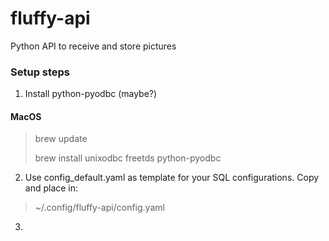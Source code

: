 # fluffy-api
Python API to receive and store pictures

### Setup steps
1. Install python-pyodbc (maybe?)
#### MacOS
> brew update
> 
> brew install unixodbc freetds python-pyodbc
2. Use config_default.yaml as template for your SQL configurations.  Copy and place in: 
>~/.config/fluffy-api/config.yaml
3. 